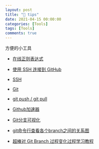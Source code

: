 ```yaml
---
layout: post
title: "🎐 tips"
date: 2021-04-15 00:00:00
categories: [Tools]
tags: [Tools]
comments: true
---
```


方便的小工具
<!--more-->

- [在线正则表达式](https://regex101.com/)

- [使用 SSH 连接到 GitHub
](https://docs.github.com/cn/github/authenticating-to-github/connecting-to-github-with-ssh)

- [SSH](http://www.ruanyifeng.com/blog/2011/12/ssh_remote_login.html)

- [Git](https://git-scm.com/book/zh/v2)

- [git push / git pull](https://blog.csdn.net/u010059669/article/details/82670484)

- [Github加速器](http://footballco2fun.com/?from=csdn)

- [Git分支可视化](https://learngitbranching.js.org/?demo=&locale=zh_CN)

- [git命令行查看各个branch之间的关系图](https://blog.csdn.net/weixin_33860528/article/details/92595764)

- [超棒对 Git Branch 过程变化过程学习教程](https://learngitbranching.js.org/?locale=zh_CN)